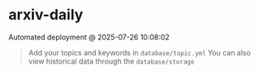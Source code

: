 # arxiv-daily
 Automated deployment @ 2025-07-26 10:08:02
> Add your topics and keywords in `database/topic.yml` 
> You can also view historical data through the `database/storage` 
